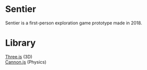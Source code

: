 # Sentier

Sentier is a first-person exploration game prototype made in 2018.

# Library
[Three.js](https://threejs.org/) (3D) <br/>
[Cannon.js](https://schteppe.github.io/cannon.js/) (Physics)
